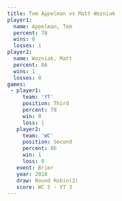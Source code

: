 ```yaml
---
title: Tom Appelman vs Matt Wozniak
player1:             
  name: Appelman, Tom
  percent: 70        
  wins: 0            
  losses: 1          
player2:             
  name: Wozniak, Matt
  percent: 86        
  wins: 1            
  losses: 0          
games:
 - player1:         
     team: 'YT'     
     position: Third
     percent: 70    
     win: 0         
     loss: 1        
   player2:          
     team: 'WC'      
     position: Second
     percent: 86     
     win: 1          
     loss: 0         
   event: Brier        
   year: 2018          
   draw: Round Robin(2)
   score: WC 5 - YT 3  
---
```

